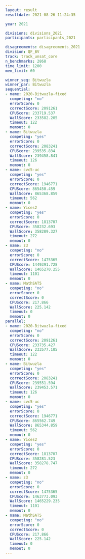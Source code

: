 ```yaml
---
layout: result
resultdate: 2021-08-26 11:24:35

year: 2021

divisions: divisions_2021
participants: participants_2021

disagreements: disagreements_2021
division: QF_BV
track: track_unsat_core
n_benchmarks: 2868
time_limit: 1200
mem_limit: 60

winner_seq: Bitwuzla
winner_par: Bitwuzla
sequential:
- name: 2020-Bitwuzla-fixed
  competing: "no"
  errorScore: 0
  correctScore: 2091261
  CPUScore: 233719.537
  WallScore: 233582.205
  timeout: 122
  memout: 0
- name: Bitwuzla
  competing: "yes"
  errorScore: 0
  correctScore: 2083241
  CPUScore: 239535.834
  WallScore: 239458.841
  timeout: 126
  memout: 0
- name: cvc5-uc
  competing: "yes"
  errorScore: 0
  correctScore: 1946771
  CPUScore: 865450.459
  WallScore: 865368.859
  timeout: 562
  memout: 0
- name: Yices2
  competing: "yes"
  errorScore: 0
  correctScore: 1813707
  CPUScore: 358232.693
  WallScore: 358289.327
  timeout: 272
  memout: 0
- name: z3
  competing: "no"
  errorScore: 0
  correctScore: 1475365
  CPUScore: 1449391.728
  WallScore: 1465270.255
  timeout: 1101
  memout: 0
- name: MathSAT5
  competing: "no"
  errorScore: 0
  correctScore: 0
  CPUScore: 217.866
  WallScore: 225.142
  timeout: 0
  memout: 0
parallel:
- name: 2020-Bitwuzla-fixed
  competing: "no"
  errorScore: 0
  correctScore: 2091261
  CPUScore: 233735.427
  WallScore: 233577.105
  timeout: 122
  memout: 0
- name: Bitwuzla
  competing: "yes"
  errorScore: 0
  correctScore: 2083241
  CPUScore: 239551.594
  WallScore: 239453.571
  timeout: 126
  memout: 0
- name: cvc5-uc
  competing: "yes"
  errorScore: 0
  correctScore: 1946771
  CPUScore: 865562.749
  WallScore: 865344.859
  timeout: 562
  memout: 0
- name: Yices2
  competing: "yes"
  errorScore: 0
  correctScore: 1813707
  CPUScore: 358281.523
  WallScore: 358278.747
  timeout: 272
  memout: 0
- name: z3
  competing: "no"
  errorScore: 0
  correctScore: 1475365
  CPUScore: 1463773.093
  WallScore: 1465229.235
  timeout: 1101
  memout: 0
- name: MathSAT5
  competing: "no"
  errorScore: 0
  correctScore: 0
  CPUScore: 217.866
  WallScore: 225.142
  timeout: 0
  memout: 0
---
```

